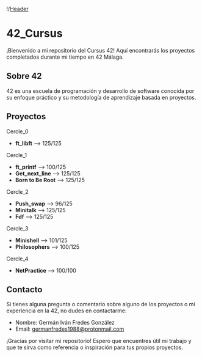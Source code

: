 !/[Header](https://github.com/kerowam/42_Cursus/assets/105356789/04e1dced-f29d-41c4-9dcd-eafb2e3cf499)

# 42_Cursus

¡Bienvenido a mi repositorio del Cursus 42! Aquí encontrarás los proyectos completados durante mi tiempo en 42 Málaga.

## Sobre 42

42 es una escuela de programación y desarrollo de software conocida por su enfoque práctico y su metodología de aprendizaje basada en proyectos.

## Proyectos

Cercle_0
- **ft_libft** -->  125/125

Cercle_1
- **ft_printf** -->  100/125
- **Get_next_line** -->  125/125
- **Born to Be Root** -->  125/125

Cercle_2
- **Push_swap** -->  96/125
- **Minitalk** -->  125/125
- **Fdf** -->  125/125

Cercle_3
- **Minishell** -->  101/125
- **Philosophers** -->  100/125

Cercle_4
- **NetPractice** -->  100/100


## Contacto

Si tienes alguna pregunta o comentario sobre alguno de los proyectos o mi experiencia en la 42, no dudes en contactarme:

- Nombre: Germán Iván Fredes González
- Email: germanfredes1988@protonmail.com

¡Gracias por visitar mi repositorio! Espero que encuentres útil mi trabajo y que te sirva como referencia o inspiración para tus propios proyectos.

